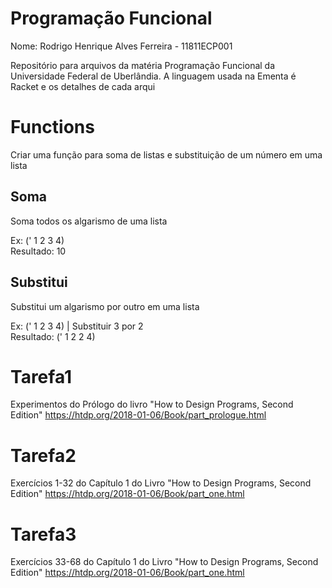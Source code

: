 # Programação Funcional

Nome: Rodrigo Henrique Alves Ferreira - 11811ECP001

Repositório para arquivos da matéria Programação Funcional da Universidade Federal de Uberlândia. A linguagem usada na Ementa é Racket e os detalhes de cada arqui

# Functions

Criar uma função para soma de listas e substituição de um número em uma lista

## Soma

Soma todos os algarismo de uma lista

Ex: (' 1 2 3 4)  
Resultado: 10

## Substitui

Substitui um algarismo por outro em uma lista

Ex: (' 1 2 3 4) | Substituir 3 por 2  
Resultado: (' 1 2 2 4)

# Tarefa1

Experimentos do Prólogo do livro "How to Design Programs, Second Edition"
https://htdp.org/2018-01-06/Book/part_prologue.html

# Tarefa2

Exercícios 1-32 do Capítulo 1 do Livro "How to Design Programs, Second Edition"
https://htdp.org/2018-01-06/Book/part_one.html

# Tarefa3

Exercícios 33-68 do Capítulo 1 do Livro "How to Design Programs, Second Edition"
https://htdp.org/2018-01-06/Book/part_one.html
